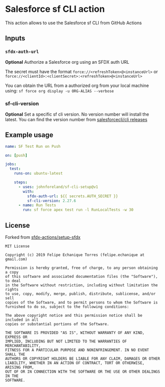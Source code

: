 # Salesforce sf CLI action

This action allows to use the Salesforce sf CLI from GitHub Actions

## Inputs

### `sfdx-auth-url`

**Optional** Authorize a Salesforce org using an SFDX auth URL

The secret must have the format `force://<refreshToken>@<instanceUrl>` or `force://<clientId>:<clientSecret>:<refreshToken>@<instanceUrl>`

You can obtain the URL from a authorized org from your local machine using: `sf force org display -u ORG-ALIAS --verbose`

### sf-cli-version

**Optional** Set a specific sf cli version. No version number will install the latest. You can find the version number from [salesforcecli/cli releases](https://github.com/salesforcecli/cli/releases)

## Example usage

```yaml
name: SF Test Run on Push

on: [push]

jobs:
  test:
    runs-on: ubuntu-latest

    steps:
      - uses: johnforeland/sf-cli-setup@v1
        with:
          sfdx-auth-url: ${{ secrets.AUTH_SECRET }}
          sf-cli-version: 2.27.6
      - name: Run Tests
        run: sf force apex test run -l RunLocalTests -w 30
```

## License

Forked from [sfdx-actions/setup-sfdx](https://github.com/sfdx-actions/setup-sfdx)

```
MIT License

Copyright (c) 2019 Felipe Echanique Torres (felipe.echanique at gmail.com)

Permission is hereby granted, free of charge, to any person obtaining a copy
of this software and associated documentation files (the "Software"), to deal
in the Software without restriction, including without limitation the rights
to use, copy, modify, merge, publish, distribute, sublicense, and/or sell
copies of the Software, and to permit persons to whom the Software is
furnished to do so, subject to the following conditions:

The above copyright notice and this permission notice shall be included in all
copies or substantial portions of the Software.

THE SOFTWARE IS PROVIDED "AS IS", WITHOUT WARRANTY OF ANY KIND, EXPRESS OR
IMPLIED, INCLUDING BUT NOT LIMITED TO THE WARRANTIES OF MERCHANTABILITY,
FITNESS FOR A PARTICULAR PURPOSE AND NONINFRINGEMENT. IN NO EVENT SHALL THE
AUTHORS OR COPYRIGHT HOLDERS BE LIABLE FOR ANY CLAIM, DAMAGES OR OTHER
LIABILITY, WHETHER IN AN ACTION OF CONTRACT, TORT OR OTHERWISE, ARISING FROM,
OUT OF OR IN CONNECTION WITH THE SOFTWARE OR THE USE OR OTHER DEALINGS IN THE
SOFTWARE.
```
